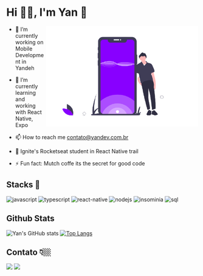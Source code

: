 # Hi ✋🏻, I'm Yan 🚀


<img src="https://github.com/yansena/yansena/blob/main/undraw_Mobile_application_mr4r-removebg-preview.png"  min-width="400px" max-width="400px" width="400px" align="right" alt="mobile yansena">

- 🔭 I’m currently working on Mobile Development in Yandeh

- 🌱 I’m currently learning and working with React Native, Expo

- 📫 How to reach me contato@yandev.com.br

- 🚀 Ignite's Rocketseat student in React Native trail

- ⚡ Fun fact: Mutch coffe its the secret for good code

## Stacks 🔨


<p align="left">
<img src="https://img.shields.io/badge/JavaScript-323330?style=for-the-badge&logo=javascript&logoColor=F7DF1E" padding="10px" alt="javascript" width="130" height="30"/>
<img src="https://img.shields.io/badge/TypeScript-007ACC?style=for-the-badge&logo=typescript&logoColor=white" alt="typescript" padding="10px" width="130" height="30"/>
<img src="https://img.shields.io/badge/React_Native-20232A?style=for-the-badge&logo=react&logoColor=61DAFB" alt="react-native" padding="10px" width="130" height="30"/>
<img src="https://img.shields.io/badge/Node.js-339933?style=for-the-badge&logo=nodedotjs&logoColor=white" alt="nodejs" padding="10px" width="130" height="30"/>
<img src="https://img.shields.io/badge/Insomnia-5849be?style=for-the-badge&logo=Insomnia&logoColor=white" alt="insominia" padding="10px" width="130" height="30"/>
<img src="https://img.shields.io/badge/PostgreSQL-316192?style=for-the-badge&logo=postgresql&logoColor=white" alt="sql" width="130" height="30"/> </a>
</p>

## Github Stats
![Yan's GitHub stats](https://github-readme-stats.vercel.app/api?username=yansena&show_icons=true&&theme=radical)
[![Top Langs](https://github-readme-stats.vercel.app/api/top-langs/?username=yansena&layout=compact&theme=radical)](https://github.com/yansena/github-readme-stats)

## Contato 👇🏼

<div>
<a href="https://www.linkedin.com/in/yanderson-sena-b416b2140/" target="_blank"><img src="https://img.shields.io/badge/-LinkedIn-%230077B5?style=for-the-badge&logo=linkedin&logoColor=white" target="_blank"></a>  
  <a href="https://www.instagram.com/yansena_/" target="_blank"><img src="https://img.shields.io/badge/-Instagram-%23E4405F?style=for-the-badge&logo=instagram&logoColor=white" target="_blank"></a>
</a>
</div>
